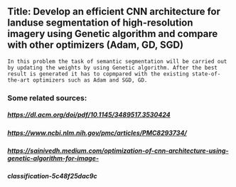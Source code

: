 ## Title: Develop an efficient CNN architecture for landuse segmentation of high-resolution imagery using Genetic algorithm and compare with other optimizers (Adam, GD, SGD)

`In this problem the task of semantic segmentation will be carried out by updating the weights by using Genetic algorithm. After the best result is generated it has to copmpared with the existing state-of-the-art optimizers such as Adam and SGD, GD.`

### Some related sources:

##### https://dl.acm.org/doi/pdf/10.1145/3489517.3530424
##### https://www.ncbi.nlm.nih.gov/pmc/articles/PMC8293734/
##### https://sainivedh.medium.com/optimization-of-cnn-architecture-using-genetic-algorithm-for-image-
##### classification-5c48f25dac9c
